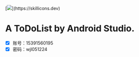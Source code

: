  [![](https://skillicons.dev/icons?i=androidstudio,)](https://skillicons.dev)
# A ToDoList by Android Studio.
-[x] 账号：15391560195
-[x] 密码：wjl051224
